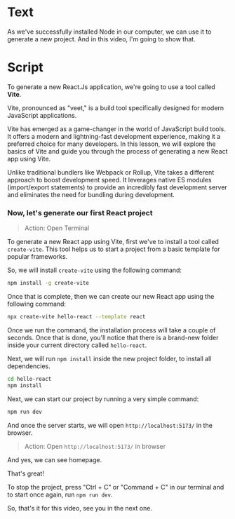 # Text
As we've successfully installed Node in our computer, we can use it to generate a new project. And in this video, I'm going to show that.

# Script
To generate a new React.Js application, we're going to use a tool called **Vite**.

Vite, pronounced as "veet," is a build tool specifically designed for modern JavaScript applications. 

Vite has emerged as a game-changer in the world of JavaScript build tools. It offers a modern and lightning-fast development experience, making it a preferred choice for many developers. In this lesson, we will explore the basics of Vite and guide you through the process of generating a new React app using Vite.

Unlike traditional bundlers like Webpack or Rollup, Vite takes a different approach to boost development speed. It leverages native ES modules (import/export statements) to provide an incredibly fast development server and eliminates the need for bundling during development.

### Now, let's generate our first React project

> Action: Open Terminal

To generate a new React app using Vite, first we've to install a tool called `create-vite`. This tool helps us to start a project from a basic template for popular frameworks.

So, we will install `create-vite` using the following command:
```sh
npm install -g create-vite
```

Once that is complete, then we can create our new React app using the following command:
```sh
npx create-vite hello-react --template react
```

Once we run the command, the installation process will take a couple of seconds. Once that is done, you'll notice that there is a brand-new folder inside your current directory called `hello-react`.


Next, we will run `npm install` inside the new project folder, to install all dependencies.
```sh
cd hello-react
npm install
```

Next, we can start our project by running a very simple command:
```sh
npm run dev
```

And once the server starts, we will open `http://localhost:5173/` in the browser.
> Action: Open `http://localhost:5173/` in browser

And yes, we can see homepage.

That's great!

To stop the project, press "Ctrl + C" or "Command + C" in our terminal and to start once again, run `npm run dev`.

So, that's it for this video, see you in the next one.
